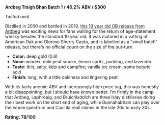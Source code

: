 **Ardbeg Traigh Bhan Batch 1 / 46.2% ABV / $300**

*Tasted neat*

Distilled in 2000 and bottled in 2019, [this 19 year old OB release from Ardbeg](https://www.whiskybase.com/whiskies/whisky/131177/ardbeg-traigh-bhan) was exciting news for fans waiting for the return of age-statement whisky besides the standard 10 year old.  It was matured in a vatting of American Oak and Oloroso Sherry Casks, and is labelled as a "small batch" release, but there's no official count on the size of the out-turn.

* **Color:** deep gold (0.8)
* **Nose:** windex, mild peat smoke, lemon spritz, pudding, and lavender
* **Taste:** thin, salty, kelp and campfire; vanilla ice cream, some butyric acid 
* **Finish:** long, with a little oakiness and lingering peat

With its fairly anemic ABV and increasingly high price tag, this was honestly a bit disappointing, but I should have known better.  I'm firmly in the camp that Ardbeg, Laphroaig, and Bruichladdich are three Islay distilleries doing their best work on the short end of aging, while Bunnahabhain can play over the whole spectrum and Caol Ila reall shines in the late 20s to early 30s.

**Rating: 78/100**